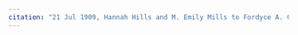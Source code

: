 ```yaml
---
citation: "21 Jul 1909, Hannah Hills and M. Emily Mills to Fordyce A. Cobb, Deeds 172, p306, Tompkins County Clerk, Ithaca NY."
---
```



